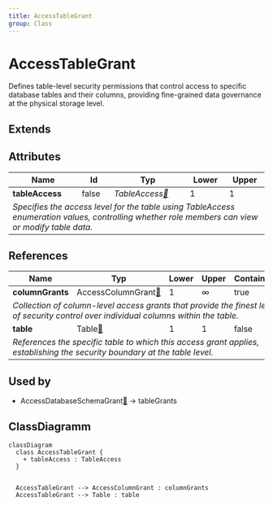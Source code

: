 ```yaml
---
title: AccessTableGrant
group: Class
---
```


# AccessTableGrant<a name="class-accesstablegrant"></a>

Defines table-level security permissions that control access to specific database tables and their columns, providing fine-grained data governance at the physical storage level.
## Extends

## Attributes

<table>
  <thead>
    <tr>
      <th>Name</th>
      <th>Id</th>
      <th>Typ</th>
      <th>Lower</th>
      <th>Upper</th>
    </tr>
  </thead>
  <tbody>
    <tr>
      <td><strong>tableAccess</strong></td>
      <td>false</td>
      <td><em>TableAccess<a href="./enum-TableAccess">🔗</a></em></td>
      <td>1</td>
      <td>1</td>
    </tr>
    <tr>
      <td colspan="5"><em>Specifies the access level for the table using TableAccess enumeration values, controlling whether role members can view or modify table data.</em></td>
    </tr>
  </tbody>
</table>

## References

<table>
  <thead>
    <tr>
      <th>Name</th>
      <th>Typ</th>
      <th>Lower</th>
      <th>Upper</th>
      <th>Containment</th>
    </tr>
  </thead>
  <tbody>
    <tr>
      <td><strong>columnGrants</strong></td>
      <td>AccessColumnGrant<a href="./class-AccessColumnGrant">🔗</a></td>
      <td>1</td>
      <td>&infin;</td>
      <td>true</td>
    </tr>
    <tr>
      <td colspan="5"><em>Collection of column-level access grants that provide the finest level of security control over individual columns within the table.</em></td>
    </tr>
    <tr>
      <td><strong>table</strong></td>
      <td>Table<a href="./class-Table">🔗</a></td>
      <td>1</td>
      <td>1</td>
      <td>false</td>
    </tr>
    <tr>
      <td colspan="5"><em>References the specific table to which this access grant applies, establishing the security boundary at the table level.</em></td>
    </tr>
  </tbody>
</table>



## Used by

- AccessDatabaseSchemaGrant[🔗](./class-AccessDatabaseSchemaGrant) → tableGrants

## ClassDiagramm

```mermaid
classDiagram
  class AccessTableGrant {
    + tableAccess : TableAccess
  }


  AccessTableGrant --> AccessColumnGrant : columnGrants
  AccessTableGrant --> Table : table

```
